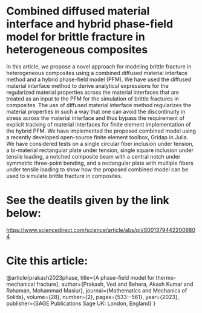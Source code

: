# Combined diffused material interface and hybrid phase-field model for brittle fracture in heterogeneous composites

In this article, we propose a novel approach for modeling brittle fracture in heterogeneous composites using a combined diffused material interface method and a hybrid phase-field model
(PFM). We have used the diffused material interface method to derive analytical expressions for the regularized material properties across the material interfaces that are treated as an
input to the PFM for the simulation of brittle fractures in composites. The use of diffused material interface method regularizes the material properties in such a way that one can avoid
the discontinuity in stress across the material interface and thus bypass the requirement of explicit tracking of material interfaces for finite element implementation of the hybrid PFM. 
We have implemented the proposed combined model using a recently developed open-source finite element toolbox, Gridap in Julia. We have considered tests on a single circular fiber 
inclusion under tension, a bi-material rectangular plate under tension, single square inclusion under tensile loading, a notched composite beam with a central notch under symmetric 
three-point bending, and a rectangular plate with multiple fibers under tensile loading to show how the proposed combined model can be used to simulate brittle fracture in composites.

# See the deatils given by the link below:

https://www.sciencedirect.com/science/article/abs/pii/S0013794422006804

# Cite this article:

@article{prakash2023phase,
  title={A phase-field model for thermo-mechanical fracture},
  author={Prakash, Ved and Behera, Akash Kumar and Rahaman, Mohammad Masiur},
  journal={Mathematics and Mechanics of Solids},
  volume={28},
  number={2},
  pages={533--561},
  year={2023},
  publisher={SAGE Publications Sage UK: London, England}
}
